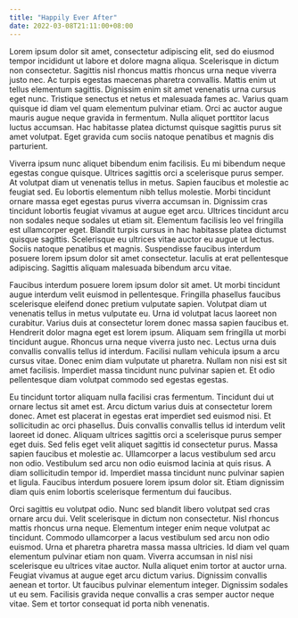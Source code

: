 ```yaml
---
title: "Happily Ever After"
date: 2022-03-08T21:11:00+08:00
---
```


Lorem ipsum dolor sit amet, consectetur adipiscing elit, sed do eiusmod tempor incididunt ut labore et dolore magna aliqua. Scelerisque in dictum non consectetur. Sagittis nisl rhoncus mattis rhoncus urna neque viverra justo nec. Ac turpis egestas maecenas pharetra convallis. Mattis enim ut tellus elementum sagittis. Dignissim enim sit amet venenatis urna cursus eget nunc. Tristique senectus et netus et malesuada fames ac. Varius quam quisque id diam vel quam elementum pulvinar etiam. Orci ac auctor augue mauris augue neque gravida in fermentum. Nulla aliquet porttitor lacus luctus accumsan. Hac habitasse platea dictumst quisque sagittis purus sit amet volutpat. Eget gravida cum sociis natoque penatibus et magnis dis parturient.

Viverra ipsum nunc aliquet bibendum enim facilisis. Eu mi bibendum neque egestas congue quisque. Ultrices sagittis orci a scelerisque purus semper. At volutpat diam ut venenatis tellus in metus. Sapien faucibus et molestie ac feugiat sed. Eu lobortis elementum nibh tellus molestie. Morbi tincidunt ornare massa eget egestas purus viverra accumsan in. Dignissim cras tincidunt lobortis feugiat vivamus at augue eget arcu. Ultrices tincidunt arcu non sodales neque sodales ut etiam sit. Elementum facilisis leo vel fringilla est ullamcorper eget. Blandit turpis cursus in hac habitasse platea dictumst quisque sagittis. Scelerisque eu ultrices vitae auctor eu augue ut lectus. Sociis natoque penatibus et magnis. Suspendisse faucibus interdum posuere lorem ipsum dolor sit amet consectetur. Iaculis at erat pellentesque adipiscing. Sagittis aliquam malesuada bibendum arcu vitae.

Faucibus interdum posuere lorem ipsum dolor sit amet. Ut morbi tincidunt augue interdum velit euismod in pellentesque. Fringilla phasellus faucibus scelerisque eleifend donec pretium vulputate sapien. Volutpat diam ut venenatis tellus in metus vulputate eu. Urna id volutpat lacus laoreet non curabitur. Varius duis at consectetur lorem donec massa sapien faucibus et. Hendrerit dolor magna eget est lorem ipsum. Aliquam sem fringilla ut morbi tincidunt augue. Rhoncus urna neque viverra justo nec. Lectus urna duis convallis convallis tellus id interdum. Facilisi nullam vehicula ipsum a arcu cursus vitae. Donec enim diam vulputate ut pharetra. Nullam non nisi est sit amet facilisis. Imperdiet massa tincidunt nunc pulvinar sapien et. Et odio pellentesque diam volutpat commodo sed egestas egestas.

Eu tincidunt tortor aliquam nulla facilisi cras fermentum. Tincidunt dui ut ornare lectus sit amet est. Arcu dictum varius duis at consectetur lorem donec. Amet est placerat in egestas erat imperdiet sed euismod nisi. Et sollicitudin ac orci phasellus. Duis convallis convallis tellus id interdum velit laoreet id donec. Aliquam ultrices sagittis orci a scelerisque purus semper eget duis. Sed felis eget velit aliquet sagittis id consectetur purus. Massa sapien faucibus et molestie ac. Ullamcorper a lacus vestibulum sed arcu non odio. Vestibulum sed arcu non odio euismod lacinia at quis risus. A diam sollicitudin tempor id. Imperdiet massa tincidunt nunc pulvinar sapien et ligula. Faucibus interdum posuere lorem ipsum dolor sit. Etiam dignissim diam quis enim lobortis scelerisque fermentum dui faucibus.

Orci sagittis eu volutpat odio. Nunc sed blandit libero volutpat sed cras ornare arcu dui. Velit scelerisque in dictum non consectetur. Nisl rhoncus mattis rhoncus urna neque. Elementum integer enim neque volutpat ac tincidunt. Commodo ullamcorper a lacus vestibulum sed arcu non odio euismod. Urna et pharetra pharetra massa massa ultricies. Id diam vel quam elementum pulvinar etiam non quam. Viverra accumsan in nisl nisi scelerisque eu ultrices vitae auctor. Nulla aliquet enim tortor at auctor urna. Feugiat vivamus at augue eget arcu dictum varius. Dignissim convallis aenean et tortor. Ut faucibus pulvinar elementum integer. Dignissim sodales ut eu sem. Facilisis gravida neque convallis a cras semper auctor neque vitae. Sem et tortor consequat id porta nibh venenatis.
